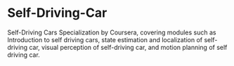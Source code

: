 # Self-Driving-Car
Self-Driving Cars Specialization by Coursera, covering modules such as Introduction to self driving cars, state estimation and localization of self-driving car, visual perception of self-driving car, and motion planning of self driving car.
